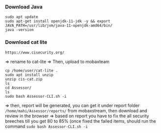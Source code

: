 
### Download Java 

```
sudo apt update
sudo apt-get install openjdk-11-jdk -y && export JAVA_PATH=/usr/lib/jvm/java-11-openjdk-amd64/bin/
java -version
```

### Download cat lite
```
https://www.cisecurity.org/
```

=> rename to cat-lite
=> Then, upload to mobaxteam 

```
cp /home/user/cat-lite .
sudo apt install unzip
unzip cis-cat.zip
ls
cd Assessor/
ls
sudo bash Assessor-CLI.sh -i

```

=> then, report will be generated, you can get it under report folder `/home/mahi/Assessor/reports/` from mobaxstream, then download and review in the browser
=> based on report you have to fix the all security breeches till you get 80 to 85% (once fixed the failed items, should run the command `sudo bash Assessor-CLI.sh -i`



